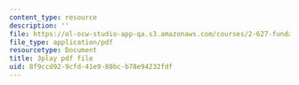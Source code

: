 ```yaml
---
content_type: resource
description: ''
file: https://ol-ocw-studio-app-qa.s3.amazonaws.com/courses/2-627-fundamentals-of-photovoltaics-fall-2013/8f9ccd929cfd41e980bcb78e94232fdf_lLcDbHI5KGU.pdf
file_type: application/pdf
resourcetype: Document
title: 3play pdf file
uid: 8f9ccd92-9cfd-41e9-80bc-b78e94232fdf
---
```

